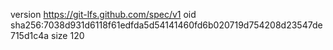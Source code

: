 version https://git-lfs.github.com/spec/v1
oid sha256:7038d931d6118f61edfda5d54141460fd6b020719d754208d23547de715d1c4a
size 120
